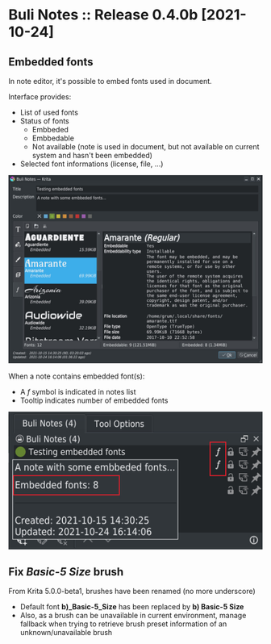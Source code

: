 # Buli Notes :: Release 0.4.0b [2021-10-24]


## Embedded fonts

In note editor, it's possible to embed fonts used in document.

Interface provides:
- List of used fonts
- Status of fonts
  - Embbeded
  - Embbedable
  - Not available (note is used in document, but not available on current system and hasn't been embedded)
- Selected font informations (license, file, ...)

![Linked layers note](https://github.com/Grum999/BuliNotes/raw/main/screenshots/r0-4-0b_edit_note-embeddedfonts.jpg)


When a note contains embedded font(s):
- A *f* symbol is indicated in notes list
- Tooltip indicates number of embedded fonts

![Linked layers note](https://github.com/Grum999/BuliNotes/raw/main/screenshots/r0-4-0b_docker-embeddedfonts.jpg)


## Fix ***Basic-5 Size*** brush

From Krita 5.0.0-beta1, brushes have been renamed (no more underscore)
- Default font **b)_Basic-5_Size** has been replaced by **b) Basic-5 Size**
- Also, as a brush can be unavailable in current environment, manage fallback when trying to retrieve brush preset information of an unknown/unavailable brush
